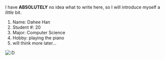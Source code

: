 I have **ABSOLUTELY** no idea what to write here, so I will introduce myself a *little* bit.

1. Name: Dahee Han
2. Student #: 20
3. Major: Computer Science
4. Hobby: playing the piano
5. will think more later...

![:D](https://www.trademarksandbrandsonline.com/media/image/unnamed-1--1.jpg)
